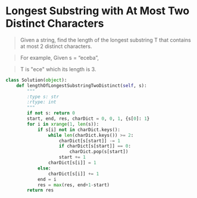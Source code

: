 # Longest Substring with At Most Two Distinct Characters

> Given a string, find the length of the longest substring T that contains at most 2 distinct characters.

> For example, Given s = “eceba”,

> T is "ece" which its length is 3.

```Python
class Solution(object):
    def lengthOfLongestSubstringTwoDistinct(self, s):
        """
        :type s: str
        :rtype: int
        """
        if not s: return 0
        start, end, res, charDict = 0, 0, 1, {s[0]: 1}
        for i in xrange(1, len(s)):
            if s[i] not in charDict.keys():
                while len(charDict.keys()) >= 2:
                    charDict[s[start]] -= 1
                    if charDict[s[start]] == 0:
                        charDict.pop(s[start])
                    start += 1
                charDict[s[i]] = 1
            else:
                charDict[s[i]] += 1
            end = i
            res = max(res, end+1-start)
        return res
```
